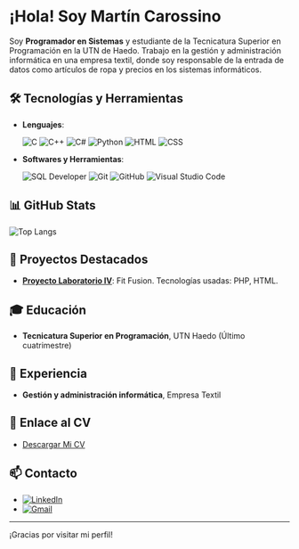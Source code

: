 # ¡Hola! Soy Martín Carossino

Soy **Programador en Sistemas** y estudiante de la Tecnicatura Superior en Programación en la UTN de Haedo. Trabajo en la gestión y administración informática en una empresa textil, donde soy responsable de la entrada de datos como artículos de ropa y precios en los sistemas informáticos.

## 🛠 Tecnologías y Herramientas

- **Lenguajes**:

    ![C](https://img.shields.io/badge/C%20-%232370ED.svg?style=for-the-badge&logo=c&logoColor=white)
    ![C++](https://img.shields.io/badge/C++%20-%2300599C.svg?style=for-the-badge&logo=c%2B%2B&logoColor=white)
    ![C#](https://img.shields.io/badge/C%23%20-%23239120.svg?style=for-the-badge&logo=c-sharp&logoColor=white)
    ![Python](https://img.shields.io/badge/Python%20-%2314354C.svg?style=for-the-badge&logo=python&logoColor=white)
    ![HTML](https://img.shields.io/badge/HTML%20-%23E34F26.svg?style=for-the-badge&logo=html5&logoColor=white)
    ![CSS](https://img.shields.io/badge/CSS%20-%231572B6.svg?style=for-the-badge&logo=css3&logoColor=white)

- **Softwares y Herramientas**:

    ![SQL Developer](https://img.shields.io/badge/SQL%20Developer%20-%23000000.svg?style=for-the-badge&logo=oracle&logoColor=white)
    ![Git](https://img.shields.io/badge/Git%20-%23F05033.svg?style=for-the-badge&logo=git&logoColor=white)
    ![GitHub](https://img.shields.io/badge/GitHub%20-%23181717.svg?style=for-the-badge&logo=github&logoColor=white)
    ![Visual Studio Code](https://img.shields.io/badge/Visual%20Studio%20Code%20-%23007ACC.svg?style=for-the-badge&logo=visual-studio-code&logoColor=white)

## 📊 GitHub Stats

![Top Langs](https://github-readme-stats.vercel.app/api/top-langs/?username=MartinCarossino&layout=compact&theme=radical)

## 🌟 Proyectos Destacados

- **[Proyecto Laboratorio IV](https://github.com/Caudillo8/proyecto_gym)**: Fit Fusion. Tecnologías usadas: PHP, HTML.

## 🎓 Educación
- **Tecnicatura Superior en Programación**, UTN Haedo (Último cuatrimestre)

## 💼 Experiencia
- **Gestión y administración informática**, Empresa Textil

## 📄 Enlace al CV
- [Descargar Mi CV](https://drive.google.com/file/d/1iHJUSk06GGRRE9ARp2R6QRGC1bW56xyI/view?usp=drive_link)

## 📫 Contacto
- [![LinkedIn](https://img.shields.io/badge/LinkedIn%20-%230077B5.svg?style=for-the-badge&logo=linkedin&logoColor=white)](https://www.linkedin.com/in/martincarossino/)
- [![Gmail](https://img.shields.io/badge/Gmail%20-%23D14836.svg?style=for-the-badge&logo=gmail&logoColor=white)](mailto:martingcarossino@gmail.com)

---

¡Gracias por visitar mi perfil!

